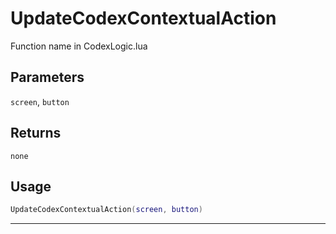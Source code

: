 # UpdateCodexContextualAction
Function name in CodexLogic.lua
## Parameters
`screen`, `button`
## Returns
`none`
## Usage
```lua
UpdateCodexContextualAction(screen, button)
```
---
